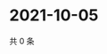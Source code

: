 # 2021-10-05

共 0 条

<!-- BEGIN WEIBO -->
<!-- 最后更新时间 Tue Oct 05 2021 21:20:32 GMT+0800 (China Standard Time) -->

<!-- END WEIBO -->
